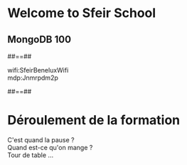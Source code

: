 <!-- .slide: class="first-slide" sfeir-level="1" sfeir-techno="mongoDB" -->
# **Welcome to Sfeir School**
## **MongoDB 100**

##==##

<!-- .slide: class="school-presentation" -->
<div class="wifi">
    <span class="key">wifi:</span><span>SfeirBeneluxWifi</span><br>
    <span class="key">mdp:</span><span>Jnmrpdm2p</span>
</div>

##==##

# Déroulement de la formation
<p class="full-center">
C'est quand la pause ?<br>
Quand est-ce qu'on mange ?<br>
Tour de table ...
</p>
<br><br>
